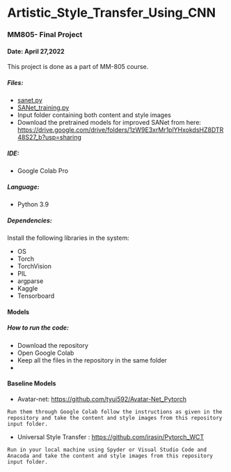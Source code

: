 # Artistic_Style_Transfer_Using_CNN
### MM805- Final Project
#### Date: April 27,2022

This project is done as a part of MM-805 course.

##### Files:
* [sanet.py](https://github.com/SabrinaNasrin/Artistic_Style_Transfer_Using_CNN/blob/main/sanet.py)
* [SANet_training.py](https://github.com/SabrinaNasrin/Artistic_Style_Transfer_Using_CNN/blob/main/SANet_training.ipynb)
* Input folder containing both content and style images
* Download the pretrained models for improved SANet from here: https://drive.google.com/drive/folders/1zW9E3xrMr1plYHxokdsHZ8DTR48S27_b?usp=sharing
##### IDE:
* Google Colab Pro

##### Language:
* Python 3.9

##### Dependencies:
Install the following libraries in the system:
* OS
* Torch
* TorchVision
* PIL
* argparse
* Kaggle
* Tensorboard
#### Models


##### How to run the code:
* Download the repository
* Open Google Colab
* Keep all the files in the repository in the same folder
* 


#### Baseline Models
* Avatar-net: https://github.com/tyui592/Avatar-Net_Pytorch
```
Run them through Google Colab follow the instructions as given in the repository and take the content and style images from this repository input folder.
```
* Universal Style Transfer : https://github.com/irasin/Pytorch_WCT 
```
Run in your local machine using Spyder or Visual Studio Code and Anacoda and take the content and style images from this repository input folder.

```


